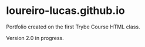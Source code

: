 # loureiro-lucas.github.io
Portfolio created on the first Trybe Course HTML class.

Version 2.0 in progress.
